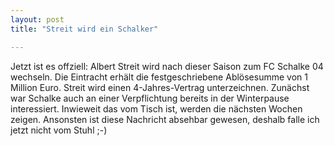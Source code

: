 ```yaml
---
layout: post
title: "Streit wird ein Schalker"

---
```


Jetzt ist es offziell: Albert Streit wird nach dieser Saison zum FC Schalke 04 wechseln. Die Eintracht erhält die festgeschriebene Ablösesumme von 1 Million Euro. Streit wird einen 4-Jahres-Vertrag unterzeichnen. Zunächst war Schalke auch an einer Verpflichtung bereits in der Winterpause interessiert. Inwieweit das vom Tisch ist, werden die nächsten Wochen zeigen. Ansonsten ist diese Nachricht absehbar gewesen, deshalb falle ich jetzt nicht vom Stuhl ;-)



